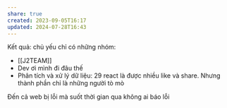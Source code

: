 ```yaml
---
share: true
created: 2023-09-05T16:17
updated: 2024-07-28T16:43
---
```

Kết quả: chủ yếu chỉ có những nhóm:
- [[J2TEAM]]
- Dev ơi mình đi đâu thế
- Phân tích và xử lý dữ liệu: 29 react
là được nhiều like và share. Nhưng thành phần chỉ là những người tò mò

Đến cả web bị lỗi mà suốt thời gian qua không ai báo lỗi
